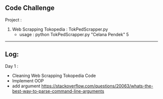 Code Challenge
---------------------------------
Project : 
1. Web Scrapping Tokopedia : TokPedScrapper.py
   - usage : 
     python TokPedScrapper.py "Celana Pendek" 5

----------------------------------
Log:
----------------------------------
Day 1 :
- Cleaning Web Scrapping Tokopedia Code
- Implement OOP
- add argument
    https://stackoverflow.com/questions/20063/whats-the-best-way-to-parse-command-line-arguments

